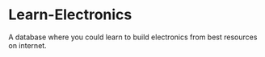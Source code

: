 # Learn-Electronics
A database where you could learn to build electronics from best resources on internet.
